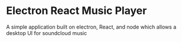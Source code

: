 # Electron React Music Player

A simple application built on electron, React, and node which allows a desktop UI for soundcloud music